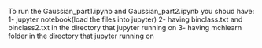 To run the Gaussian_part1.ipynb and Gaussian_part2.ipynb you shoud have:
	1- jupyter notebook(load the files into jupyter)
	2- having binclass.txt and binclass2.txt in the directory that jupyter running on
	3- having mchlearn folder in the directory that jupyter running on